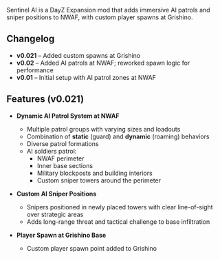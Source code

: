 Sentinel AI is a DayZ Expansion mod that adds immersive AI patrols and sniper positions to NWAF, with custom player spawns at Grishino.

## Changelog

- **v0.021** – Added custom spawns at Grishino
- **v0.02** – Added AI patrols at NWAF; reworked spawn logic for performance
- **v0.01** – Initial setup with AI patrol zones at NWAF

## Features (v0.021)

- **Dynamic AI Patrol System at NWAF**
  - Multiple patrol groups with varying sizes and loadouts
  - Combination of **static** (guard) and **dynamic** (roaming) behaviors
  - Diverse patrol formations
  - AI soldiers patrol:
    - NWAF perimeter
    - Inner base sections
    - Military blockposts and building interiors
    - Custom sniper towers around the perimeter

- **Custom AI Sniper Positions**
  - Snipers positioned in newly placed towers with clear line-of-sight over strategic areas
  - Adds long-range threat and tactical challenge to base infiltration

- **Player Spawn at Grishino Base**
  - Custom player spawn point added to Grishino